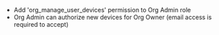 - Add 'org_manage_user_devices' permission to Org Admin role
- Org Admin can authorize new devices for Org Owner (email access is required to accept)
